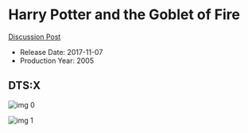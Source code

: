 # Harry Potter and the Goblet of Fire

[Discussion Post](https://www.avsforum.com/threads/bass-eq-for-filtered-movies.2995212/post-56875998)

* Release Date: 2017-11-07
* Production Year: 2005

## DTS:X

![img 0](https://i.imgur.com/7C3pori.jpg)

![img 1](https://i.imgur.com/zlsgslt.png)

